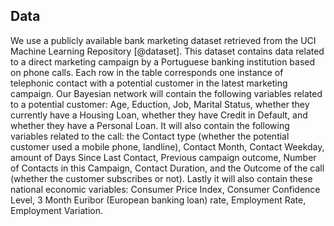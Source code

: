 ## Data
We use a publicly available bank marketing dataset retrieved from the UCI
Machine Learning Repository [@dataset]. This dataset contains data related to a
direct marketing campaign by a Portuguese banking institution based on phone
calls. Each row in the table corresponds one instance of telephonic contact with
a potential customer in the latest marketing campaign. Our Bayesian network will
contain the following variables related to a potential customer: Age, Eduction,
Job, Marital Status, whether they currently have a Housing Loan, whether they
have Credit in Default, and whether they have a Personal Loan.  It will also
contain the following variables related to the call: the Contact type (whether
the potential customer used a mobile phone, landline), Contact Month, Contact
Weekday, amount of Days Since Last Contact, Previous campaign outcome, Number of
Contacts in this Campaign, Contact Duration, and the Outcome of the call
(whether the customer subscribes or not).  Lastly it will also contain these
national economic variables: Consumer Price Index, Consumer Confidence Level, 3
Month Euribor (European banking loan) rate, Employment Rate, Employment
Variation.
